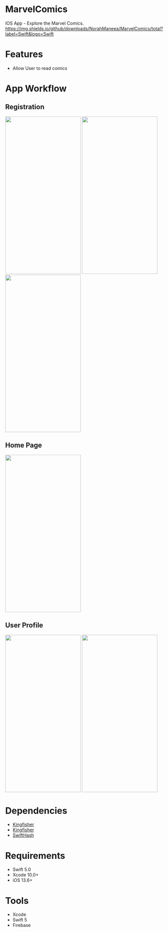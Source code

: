 # MarvelComics
IOS App - Explore the Marvel Comics.  
https://img.shields.io/github/downloads/NorahManeea/MarvelComics/total?label=Swift&logo=Swift
# Features 
* Allow User to read comics

# App Workflow
## Registration  

<img src="https://user-images.githubusercontent.com/78898254/118908403-38c6d900-b8d6-11eb-9c46-b630652c62aa.png" width="240" height="500"> <img src="https://user-images.githubusercontent.com/78898254/118908471-5ac05b80-b8d6-11eb-94a3-45df9a9d6027.png" width="240" height="500"> <img src="https://user-images.githubusercontent.com/78898254/118908476-5c8a1f00-b8d6-11eb-9e2a-2895a4002c8c.png" width="240" height="500">

## Home Page  
<img src="https://user-images.githubusercontent.com/78898254/118908559-7fb4ce80-b8d6-11eb-8c4f-2e98af8b45fd.png" width="240" height="500">


## User Profile  
<img src="https://user-images.githubusercontent.com/78898254/118908619-9bb87000-b8d6-11eb-860b-87a26db1b743.png" width="240" height="500"> <img src="https://user-images.githubusercontent.com/78898254/118908625-9e1aca00-b8d6-11eb-8934-c1e22204b6ee.png" width="240" height="500">




# Dependencies 
* [Kingfisher](https://github.com/onevcat/Kingfisher)
* [Kingfisher](https://github.com/Alamofire/Alamofire)
* [SwiftHash](https://github.com/onmyway133/SwiftHash)

# Requirements
* Swift 5.0
* Xcode 10.0+
* iOS 13.6+


# Tools
* Xcode
* Swift 5
* Firebase
